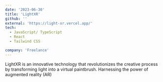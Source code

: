 ```yaml
---
date: '2023-06-30'
title: 'LightXR'
github: ''
external: 'https://light-xr.vercel.app/'
tech:
  - JavaScript/ TypeScript
  - React
  - Tailwind CSS

company: 'Freelance'
---
```


LightXR is an innovative technology that revolutionizes the creative process by transforming light into a virtual paintbrush. Harnessing the power of augmented reality (AR)
